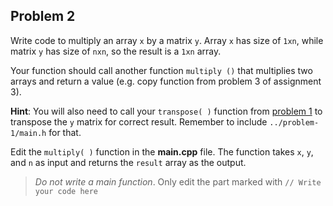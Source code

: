 ## Problem 2
Write code to multiply an array `x` by a matrix `y`.
Array `x` has size of `1xn`, while matrix `y` has size of `nxn`,
so the result is a `1xn` array.

Your function should call another function `multiply ()` that multiplies two arrays and return a value
(e.g. copy function from problem 3 of assignment 3).

**Hint**: You will also need to call your `transpose( )` function from [problem 1](../problem-1) to transpose the `y` matrix for correct result.
Remember to include `../problem-1/main.h` for that.

Edit the `multiply( )` function in the **main.cpp** file.
The function takes `x`, `y`, and `n` as input and returns the `result` array as the output.

>*Do not write a main function*.
Only edit the part marked with `// Write your code here`